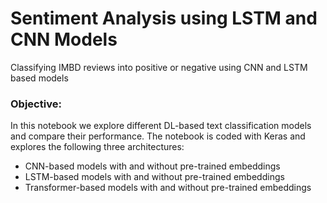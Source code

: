 # Sentiment Analysis using LSTM and CNN Models
Classifying IMBD reviews into positive or negative using CNN and LSTM based models

### Objective:

In this notebook we explore different DL-based text classification models and compare their performance. 
The notebook is coded with Keras and explores the following three architectures:
- CNN-based models with and without pre-trained embeddings
- LSTM-based models with and without pre-trained embeddings
- Transformer-based models with and without pre-trained embeddings 
